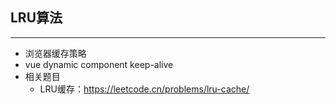 ## LRU算法

---
- 浏览器缓存策略
- vue dynamic component keep-alive
- 相关题目
  - LRU缓存：https://leetcode.cn/problems/lru-cache/